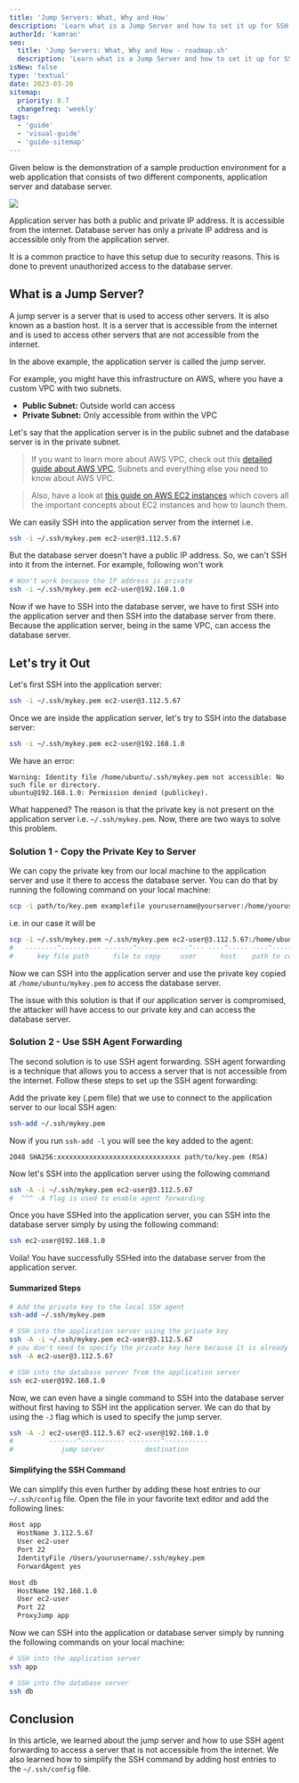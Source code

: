 ```yaml
---
title: 'Jump Servers: What, Why and How'
description: 'Learn what is a Jump Server and how to set it up for SSH access.'
authorId: 'kamran'
seo:
  title: 'Jump Servers: What, Why and How - roadmap.sh'
  description: 'Learn what is a Jump Server and how to set it up for SSH access.'
isNew: false
type: 'textual'
date: 2023-03-20
sitemap:
  priority: 0.7
  changefreq: 'weekly'
tags:
  - 'guide'
  - 'visual-guide'
  - 'guide-sitemap'
---
```


Given below is the demonstration of a sample production environment for a web application that consists of two different components, application server and database server.

![](https://i.imgur.com/nBJDuVO.png)

Application server has both a public and private IP address. It is accessible from the internet. Database server has only a private IP address and is accessible only from the application server.

It is a common practice to have this setup due to security reasons. This is done to prevent unauthorized access to the database server.

## What is a Jump Server?

A jump server is a server that is used to access other servers. It is also known as a bastion host. It is a server that is accessible from the internet and is used to access other servers that are not accessible from the internet.

In the above example, the application server is called the jump server.

For example, you might have this infrastructure on AWS, where you have a custom VPC with two subnets.

- **Public Subnet:** Outside world can access
- **Private Subnet:** Only accessible from within the VPC

Let's say that the application server is in the public subnet and the database server is in the private subnet.

> If you want to learn more about AWS VPC, check out this [detailed guide about AWS VPC](https://cs.fyi/guide/up-and-running-with-aws-vpc), Subnets and everything else you need to know about AWS VPC.

> Also, have a look at [this guide on AWS EC2 instances](https://cs.fyi/guide/up-and-running-with-aws-ec2) which covers all the important concepts about EC2 instances and how to launch them.

We can easily SSH into the application server from the internet i.e.

```bash
ssh -i ~/.ssh/mykey.pem ec2-user@3.112.5.67
```

But the database server doesn't have a public IP address. So, we can't SSH into it from the internet. For example, following won't work

```bash
# Won't work because the IP address is private
ssh -i ~/.ssh/mykey.pem ec2-user@192.168.1.0
```

Now if we have to SSH into the database server, we have to first SSH into the application server and then SSH into the database server from there. Because the application server, being in the same VPC, can access the database server.

## Let's try it Out

Let's first SSH into the application server:

```bash
ssh -i ~/.ssh/mykey.pem ec2-user@3.112.5.67
```

Once we are inside the application server, let's try to SSH into the database server:

```bash
ssh -i ~/.ssh/mykey.pem ec2-user@192.168.1.0
```

We have an error:

```
Warning: Identity file /home/ubuntu/.ssh/mykey.pem not accessible: No such file or directory.
ubuntu@192.168.1.0: Permission denied (publickey).
```

What happened? The reason is that the private key is not present on the application server i.e. `~/.ssh/mykey.pem`. Now, there are two ways to solve this problem.

### Solution 1 - Copy the Private Key to Server

We can copy the private key from our local machine to the application server and use it there to access the database server. You can do that by running the following command on your local machine:

```bash
scp -i path/to/key.pem examplefile yourusername@yourserver:/home/yourusername/
```

i.e. in our case it will be

```bash
scp -i ~/.ssh/mykey.pem ~/.ssh/mykey.pem ec2-user@3.112.5.67:/home/ubuntu/
#   --------^---------- -------^-------- ----^--- ----^----- ----^--------
#      key file path      file to copy     user      host    path to copy
```

Now we can SSH into the application server and use the private key copied at `/home/ubuntu/mykey.pem` to access the database server.

The issue with this solution is that if our application server is compromised, the attacker will have access to our private key and can access the database server.

### Solution 2 - Use SSH Agent Forwarding

The second solution is to use SSH agent forwarding. SSH agent forwarding is a technique that allows you to access a server that is not accessible from the internet. Follow these steps to set up the SSH agent forwarding:

Add the private key (.pem file) that we use to connect to the application server to our local SSH agen:

```bash
ssh-add ~/.ssh/mykey.pem
```

Now if you run `ssh-add -l` you will see the key added to the agent:

```
2048 SHA256:xxxxxxxxxxxxxxxxxxxxxxxxxxxxxxx path/to/key.pem (RSA)
```

Now let's SSH into the application server using the following command

```bash
ssh -A -i ~/.ssh/mykey.pem ec2-user@3.112.5.67
#  ^^^ -A flag is used to enable agent forwarding
```

Once you have SSHed into the application server, you can SSH into the database server simply by using the following command:

```bash
ssh ec2-user@192.168.1.0
```

Voila! You have successfully SSHed into the database server from the application server.

#### Summarized Steps

```bash
# Add the private key to the local SSH agent
ssh-add ~/.ssh/mykey.pem

# SSH into the application server using the private key
ssh -A -i ~/.ssh/mykey.pem ec2-user@3.112.5.67
# you don't need to specify the private key here because it is already added to the SSH agent, so you can simply use the following command
ssh -A ec2-user@3.112.5.67

# SSH into the database server from the application server
ssh ec2-user@192.168.1.0
```

Now, we can even have a single command to SSH into the database server without first having to SSH int the application server. We can do that by using the `-J` flag which is used to specify the jump server.

```bash
ssh -A -J ec2-user@3.112.5.67 ec2-user@192.168.1.0
#         -------^----------- --------^-----------
#            jump server          destination
```

#### Simplifying the SSH Command

We can simplify this even further by adding these host entries to our `~/.ssh/config` file. Open the file in your favorite text editor and add the following lines:

```bash
Host app
  HostName 3.112.5.67
  User ec2-user
  Port 22
  IdentityFile /Users/yourusername/.ssh/mykey.pem
  ForwardAgent yes

Host db
  HostName 192.168.1.0
  User ec2-user
  Port 22
  ProxyJump app
```

Now we can SSH into the application or database server simply by running the following commands on your local machine:

```bash
# SSH into the application server
ssh app

# SSH into the database server
ssh db
```

## Conclusion

In this article, we learned about the jump server and how to use SSH agent forwarding to access a server that is not accessible from the internet. We also learned how to simplify the SSH command by adding host entries to the `~/.ssh/config` file.
